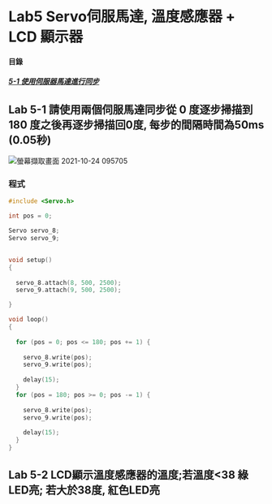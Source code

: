 # Lab5 Servo伺服馬達, 溫度感應器 + LCD 顯示器

#### 目錄
<a name="000"/>

##### [5-1 使用伺服器馬達進行同步](#001)

<a name="001"/>

## Lab 5-1 請使用兩個伺服馬達同步從 0 度逐步掃描到 180 度之後再逐步掃描回0度, 每步的間隔時間為50ms (0.05秒)

![螢幕擷取畫面 2021-10-24 095705](https://user-images.githubusercontent.com/89327102/138576953-a1f11f79-dd56-438c-8edb-3cef1a054d20.jpg)


### 程式
````c
#include <Servo.h>

int pos = 0;

Servo servo_8;
Servo servo_9;


void setup()
{
  
  servo_8.attach(8, 500, 2500);
  servo_9.attach(9, 500, 2500);

}

void loop()
{
 
  for (pos = 0; pos <= 180; pos += 1) {
    
    servo_8.write(pos);
    servo_9.write(pos);
   
    delay(15); 
  }
  for (pos = 180; pos >= 0; pos -= 1) {
    
    servo_8.write(pos);
    servo_9.write(pos);
  
    delay(15); 
  }
}
````

## Lab 5-2 LCD顯示溫度感應器的溫度;若溫度<38 綠LED亮; 若大於38度, 紅色LED亮





